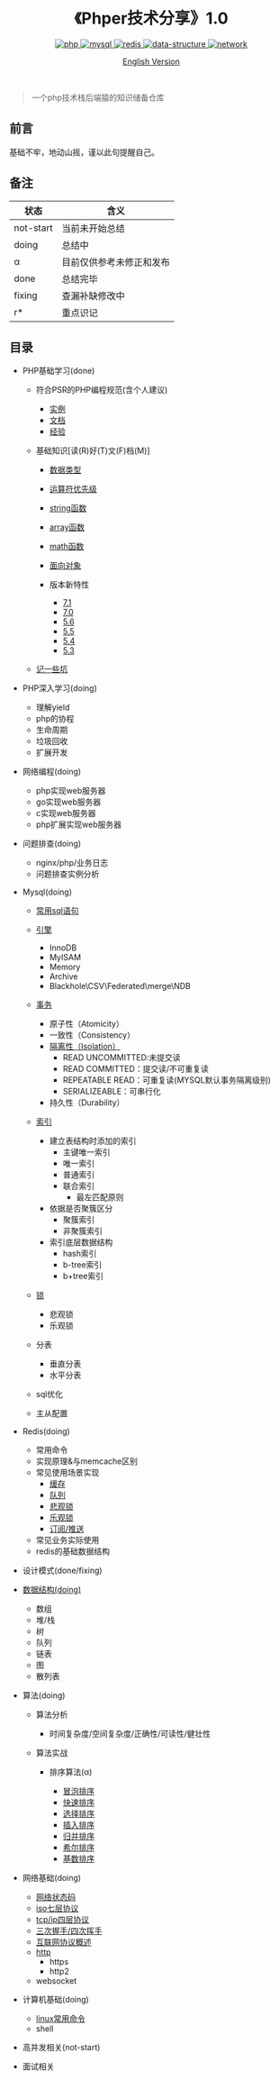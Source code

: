 <h1 align="center">《Phper技术分享》1.0</h1>

<p align="center">
<a href="https://github.com/TIGERB/easy-tips#目录">
  <img src="https://img.shields.io/badge/php-done-brightgreen.svg" alt="php">
</a>
<a href="https://github.com/TIGERB/easy-tips/tree/master/mysql">
  <img src="https://img.shields.io/badge/mysql-doing-blue.svg" alt="mysql">
</a>
<a href="https://github.com/TIGERB/easy-tips/tree/master/redis">
  <img src="https://img.shields.io/badge/redis-doing-blue.svg" alt="redis">
</a>
<a href="https://github.com/TIGERB/easy-tips/tree/master/data-structure">
  <img src="https://img.shields.io/badge/data--structure-doing-blue.svg" alt="data-structure">
</a>
<a href="https://github.com/TIGERB/easy-tips/tree/master/network">
  <img src="https://img.shields.io/badge/network-doing-blue.svg" alt="network">
</a> 
</p>

<p align="center"><a href="README-EN.md" >English Version</a></p>

<br>

> 一个php技术栈后端猿的知识储备仓库

## 前言

基础不牢，地动山摇，谨以此句提醒自己。

## 备注

状态        | 含义
--------- | -------
not-start | 当前未开始总结
doing     | 总结中
α         | 目前仅供参考未修正和发布
done      | 总结完毕
fixing    | 查漏补缺修改中
r*    | 重点识记

## 目录

- PHP基础学习(done)

  - 符合PSR的PHP编程规范(含个人建议)

    - [实例](https://github.com/TIGERB/easy-tips/blob/master/php/standard.php)
    - [文档](https://github.com/TIGERB/easy-tips/blob/master/php/standard.md)
    - [经验](https://github.com/TIGERB/easy-tips/blob/master/php/artisan.md)

  - 基础知识[读(R)好(T)文(F)档(M)]
    - [数据类型](http://php.net/manual/zh/language.types.php)

    - [运算符优先级](http://php.net/manual/zh/language.operators.precedence.php)
    - [string函数](http://php.net/ref.strings.php)
    - [array函数](http://php.net/manual/zh/ref.array.php)
    - [math函数](http://php.net/manual/zh/ref.math.php)
    - [面向对象](http://php.net/manual/zh/language.oop5.php)
    - 版本新特性

      - [7.1](http://php.net/manual/zh/migration71.new-features.php)
      - [7.0](http://php.net/manual/zh/migration70.new-features.php)
      - [5.6](http://php.net/manual/zh/migration56.new-features.php)
      - [5.5](http://php.net/manual/zh/migration55.new-features.php)
      - [5.4](http://php.net/manual/zh/migration54.new-features.php)
      - [5.3](http://php.net/manual/zh/migration53.new-features.php)

  - [记一些坑](https://github.com/TIGERB/easy-tips/blob/master/pit.md#记一些坑)

- PHP深入学习(doing)
  - 理解yield
  - php的协程
  - 生命周期
  - 垃圾回收
  - 扩展开发

- 网络编程(doing)
    - php实现web服务器
    - go实现web服务器
    - c实现web服务器
    - php扩展实现web服务器

- 问题排查(doing)
  - nginx/php/业务日志
  - 问题排查实例分析
  
- Mysql(doing)

  - [常用sql语句](https://github.com/TIGERB/easy-tips/blob/master/mysql/sql.md)
  - [引擎](https://github.com/TIGERB/easy-tips/blob/master/mysql/base.md#引擎)
    - InnoDB
    - MyISAM
    - Memory
    - Archive
    - Blackhole\CSV\Federated\merge\NDB
  - [事务](https://github.com/TIGERB/easy-tips/blob/master/mysql/base.md#事务)
    + 原子性（Atomicity）
    + 一致性（Consistency）
    + [隔离性（Isolation）](https://github.com/TIGERB/easy-tips/blob/master/mysql/base.md#mysql数据库为我们提供的四种隔离级别)
      * READ UNCOMMITTED:未提交读
      * READ COMMITTED：提交读/不可重复读
      * REPEATABLE READ：可重复读(MYSQL默认事务隔离级别)
      * SERIALIZEABLE：可串行化
    + 持久性（Durability）
  - [索引](https://github.com/TIGERB/easy-tips/blob/master/mysql/base.md#索引)
    + 建立表结构时添加的索引
      * 主键唯一索引
      * 唯一索引
      * 普通索引
      * 联合索引
        - 最左匹配原则
    + 依据是否聚簇区分
      * 聚簇索引
      * 非聚簇索引
    + 索引底层数据结构
      * hash索引
      * b-tree索引
      * b+tree索引
    
  - [锁](https://github.com/TIGERB/easy-tips/blob/master/mysql/base.md#锁)
    - 悲观锁
    - 乐观锁
  - 分表
    - 垂直分表
    - 水平分表
  - sql优化
  - 主从配置

- Redis(doing)

  - 常用命令
  - 实现原理&与memcache区别
  - 常见使用场景实现
    - [缓存](https://github.com/TIGERB/easy-tips/blob/master/redis/cache.php)
    - [队列](https://github.com/TIGERB/easy-tips/blob/master/redis/queue.php)
    - [悲观锁](https://github.com/TIGERB/easy-tips/blob/master/redis/pessmistic-lock.php)
    - [乐观锁](https://github.com/TIGERB/easy-tips/blob/master/redis/optimistic-lock.php)
    - [订阅/推送](https://github.com/TIGERB/easy-tips/blob/master/redis/subscribe-publish)
  - 常见业务实际使用
  - redis的基础数据结构

- 设计模式(done/fixing)

- [数据结构(doing)](https://github.com/TIGERB/easy-tips/blob/master/data-structure.md)

  - 数组
  - 堆/栈
  - 树
  - 队列
  - 链表
  - 图
  - 散列表

- 算法(doing)

  - 算法分析

    - 时间复杂度/空间复杂度/正确性/可读性/健壮性

  - 算法实战

    - 排序算法(α)

      - [冒泡排序](https://github.com/TIGERB/easy-tips/blob/master/algorithm/sort/bubble.php)
      - [快速排序](https://github.com/TIGERB/easy-tips/blob/master/algorithm/sort/quick.php)
      - [选择排序](https://github.com/TIGERB/easy-tips/blob/master/algorithm/sort/select.php)
      - [插入排序](https://github.com/TIGERB/easy-tips/blob/master/algorithm/sort/insert.php)
      - [归并排序](https://github.com/TIGERB/easy-tips/blob/master/algorithm/sort/merge.php)
      - [希尔排序](https://github.com/TIGERB/easy-tips/blob/master/algorithm/sort/shell.php)
      - [基数排序](https://github.com/TIGERB/easy-tips/blob/master/algorithm/sort/radix.php)

- 网络基础(doing)
  - [网络状态码](https://github.com/TIGERB/easy-tips/blob/master/network/internet-protocol.md#互联网协议)
  - [iso七层协议](https://github.com/TIGERB/easy-tips/blob/master/network/internet-protocol.md#互联网协议)
  - [tcp/ip四层协议](https://github.com/TIGERB/easy-tips/blob/master/network/internet-protocol.md#互联网协议)
  - [三次握手/四次挥手](https://github.com/TIGERB/easy-tips/blob/master/network/internet-protocol.md#互联网协议)
  - [互联网协议概述](https://github.com/TIGERB/easy-tips/blob/master/network/internet-protocol.md#互联网协议)
  - [http](https://github.com/TIGERB/easy-tips/blob/master/network/http.md)
    - https
    - http2
  - websocket
    
- 计算机基础(doing)

  - [linux常用命令](https://github.com/TIGERB/easy-tips/blob/master/linux/command.md)
  - shell

- 高并发相关(not-start)
- 面试相关